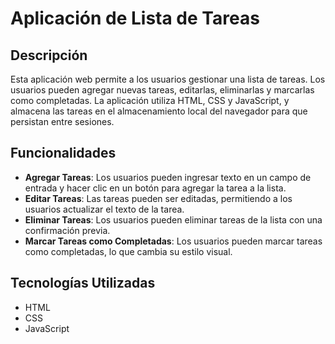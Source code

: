# Aplicación de Lista de Tareas

## Descripción

Esta aplicación web permite a los usuarios gestionar una lista de tareas. Los usuarios pueden agregar nuevas tareas, editarlas, eliminarlas y marcarlas como completadas. La aplicación utiliza HTML, CSS y JavaScript, y almacena las tareas en el almacenamiento local del navegador para que persistan entre sesiones.

## Funcionalidades

- **Agregar Tareas**: Los usuarios pueden ingresar texto en un campo de entrada y hacer clic en un botón para agregar la tarea a la lista.
- **Editar Tareas**: Las tareas pueden ser editadas, permitiendo a los usuarios actualizar el texto de la tarea.
- **Eliminar Tareas**: Los usuarios pueden eliminar tareas de la lista con una confirmación previa.
- **Marcar Tareas como Completadas**: Los usuarios pueden marcar tareas como completadas, lo que cambia su estilo visual.

## Tecnologías Utilizadas

- HTML
- CSS
- JavaScript
